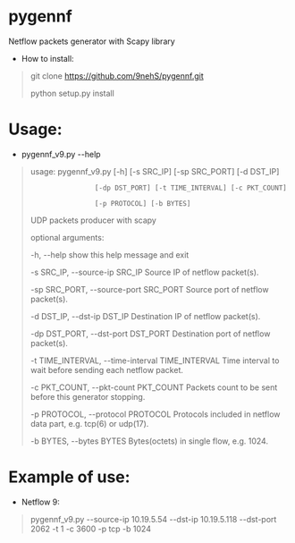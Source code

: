 # pygennf

Netflow packets generator with Scapy library

* How to install:
> git clone https://github.com/9nehS/pygennf.git
>
> python setup.py install

# Usage:

 * pygennf_v9.py --help

>usage: pygennf_v9.py [-h] [-s SRC_IP] [-sp SRC_PORT] [-d DST_IP]
>
>                     [-dp DST_PORT] [-t TIME_INTERVAL] [-c PKT_COUNT]
>
>                     [-p PROTOCOL] [-b BYTES]
>
>UDP packets producer with scapy
>
>optional arguments:
>
>  -h, --help            show this help message and exit
>
>  -s SRC_IP, --source-ip SRC_IP
>                        Source IP of netflow packet(s).
>
>  -sp SRC_PORT, --source-port SRC_PORT
>                        Source port of netflow packet(s).
>
>  -d DST_IP, --dst-ip DST_IP
>                        Destination IP of netflow packet(s).
>
>  -dp DST_PORT, --dst-port DST_PORT
>                        Destination port of netflow packet(s).
>
>  -t TIME_INTERVAL, --time-interval TIME_INTERVAL
>                        Time interval to wait before sending each netflow packet.
>
>  -c PKT_COUNT, --pkt-count PKT_COUNT
>                        Packets count to be sent before this generator stopping.
>
>  -p PROTOCOL, --protocol PROTOCOL
>                        Protocols included in netflow data part, e.g. tcp(6) or udp(17).
>
>  -b BYTES, --bytes BYTES
>                        Bytes(octets) in single flow, e.g. 1024.
>


# Example of use:

 * Netflow 9:
> pygennf_v9.py --source-ip 10.19.5.54 --dst-ip 10.19.5.118 --dst-port 2062 -t 1 -c 3600 -p tcp -b 1024
